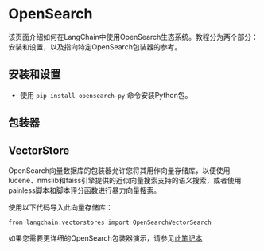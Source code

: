 

OpenSearch
=============

该页面介绍如何在LangChain中使用OpenSearch生态系统。教程分为两个部分：安装和设置，以及指向特定OpenSearch包装器的参考。

安装和设置
---------------------

* 使用 `pip install opensearch-py` 命令安装Python包。

包装器
---------------------

VectorStore
---------------------

OpenSearch向量数据库的包装器允许您将其用作向量存储库，以便使用lucene、nmslib和faiss引擎提供的近似向量搜索支持的语义搜索，或者使用painless脚本和脚本评分函数进行暴力向量搜索。

使用以下代码导入此向量存储库：

```
from langchain.vectorstores import OpenSearchVectorSearch

```

如果您需要更详细的OpenSearch包装器演示，请参见[此笔记本](../modules/indexes/vectorstores/examples/opensearch)

